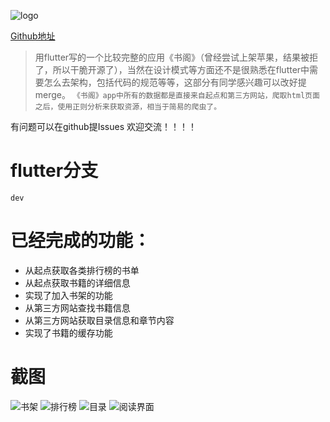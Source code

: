 ![logo](https://github.com/StrongX/readBook/blob/master/meta/icon512.png?raw=true)

[Github地址](https://github.com/StrongX/readBook)

> 用flutter写的一个比较完整的应用《书阁》（曾经尝试上架苹果，结果被拒了，所以干脆开源了），当然在设计模式等方面还不是很熟悉在flutter中需要怎么去架构，包括代码的规范等等，这部分有同学感兴趣可以改好提merge。
`《书阁》app中所有的数据都是直接来自起点和第三方网站，爬取html页面之后，使用正则分析来获取资源，相当于简易的爬虫了。`

有问题可以在github提Issues  欢迎交流！！！！

# flutter分支
`dev`

# 已经完成的功能：
- 从起点获取各类排行榜的书单
- 从起点获取书籍的详细信息
- 实现了加入书架的功能
- 从第三方网站查找书籍信息
- 从第三方网站获取目录信息和章节内容
- 实现了书籍的缓存功能

# 截图
![书架](https://github.com/StrongX/readBook/blob/master/meta/0x0ss.jpg?raw=true)
![排行榜](https://github.com/StrongX/readBook/blob/master/meta/0x0ss%20(1).jpg?raw=true)
![目录](https://github.com/StrongX/readBook/blob/master/meta/0x0ss%20(2).jpg?raw=true)
![阅读界面](https://github.com/StrongX/readBook/blob/master/meta/0x0ss%20(3).jpg?raw=true)
